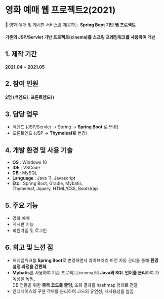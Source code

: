 # 영화 예매 웹 프로젝트2(2021)
🌴 영화 예매 및 게시판 서비스를 제공하는 **Spring Boot 기반 웹 프로젝트**
#### 기존의 JSP/Servlet 기반 프로젝트(cinema)를 스프링 프레임워크를 사용하여 개선

## 1. 제작 기간
#### 2021.04 ~ 2021.05
## 2. 참여 인원
#### 2명 (백엔드1, 프론트엔드1)

## 3. 담당 업무
- 백엔드 (JSP/Servlet -> Spring -> **Spring Boot** 로 변경)
- 프론트엔드 (JSP -> **Thymeleaf**로 변경)

## 4. 개발 환경 및 사용 기술
- **OS** : Windows 10
- **IDE** : VSCode
- **DB** : MySQL
- **Language** : Java 11, Javascript
- **Etc** : Spring Boot, Gradle, Mybatis,    
Thymeleaf, Jquery, HTML/CSS, Bootstrap

## 5. 주요 기능
- 영화 예매
- 게시판 기능
- 회원가입 및 로그인

## 6. 회고 및 느낀 점
- 프레임워크를 **Spring Boot**로 변경하면서 라이브러리 버전 자동 관리를 통해 **환경 설정 과정을 간편화**
- **Mybatis**를 사용하여 기존 프로젝트(cinema)의 **Java와 SQL 언어를 분리**하여 가독성을 높임,   
DB 연동을 위한 **중복 코드를 줄임**, 조회 결과를 hashmap 형태로 전달
- 인터페이스와 구현 객체를 분리하여 코드의 유연성, 재사용성을 높임
